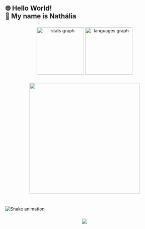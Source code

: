 <h2 align="left">🌐 Hello World! <br>💙 My name is Nathália</h2>

###

<div align="center">
  <img src="https://github-readme-stats.vercel.app/api?username=naathyyy&hide_title=false&hide_rank=false&show_icons=true&include_all_commits=true&count_private=true&disable_animations=false&theme=prussian&locale=en&hide_border=false" height="150" alt="stats graph"  />
  <img src="https://github-readme-stats.vercel.app/api/top-langs?username=naathyyy&locale=pt-br&hide_title=false&layout=compact&card_width=320&langs_count=5&theme=prussian&hide_border=false" height="150" alt="languages graph"  />
</div>

###

<div align="center">
  <img height="350" src="https://images-wixmp-ed30a86b8c4ca887773594c2.wixmp.com/f/061c5ef8-2616-48a4-af21-9f97322673b3/der0qra-8e86db4c-feb8-4bab-8a62-e9939b8d30b7.gif?token=eyJ0eXAiOiJKV1QiLCJhbGciOiJIUzI1NiJ9.eyJzdWIiOiJ1cm46YXBwOjdlMGQxODg5ODIyNjQzNzNhNWYwZDQxNWVhMGQyNmUwIiwiaXNzIjoidXJuOmFwcDo3ZTBkMTg4OTgyMjY0MzczYTVmMGQ0MTVlYTBkMjZlMCIsIm9iaiI6W1t7InBhdGgiOiJcL2ZcLzA2MWM1ZWY4LTI2MTYtNDhhNC1hZjIxLTlmOTczMjI2NzNiM1wvZGVyMHFyYS04ZTg2ZGI0Yy1mZWI4LTRiYWItOGE2Mi1lOTkzOWI4ZDMwYjcuZ2lmIn1dXSwiYXVkIjpbInVybjpzZXJ2aWNlOmZpbGUuZG93bmxvYWQiXX0.yWCm2Gla_J8RO7LS1HsTzix9_ZTp3EVIkgPseRHNVJU"  />
</div>

###

<br clear="both">

<img src="https://raw.githubusercontent.com/naathyyy/naathyyy/output/snake.svg" alt="Snake animation" />

###

<div align="center">
  <img src="https://profile-counter.glitch.me/naathyyy/count.svg?"  />
</div>

###

###
